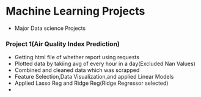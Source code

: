 # Machine Learning Projects
- Major Data science Projects

### Project 1(Air Quality Index Prediction)
- Getting html file of whether report using requests
- Plotted data by takiing avg of every hour in a day(Excluded Nan Values)
- Combined and cleaned data which was scrapped
- Feature Selection,Data Visualization,and applied Linear Models
- Applied Lasso Reg and Ridge Reg(Ridge Regressor selected)
- 
